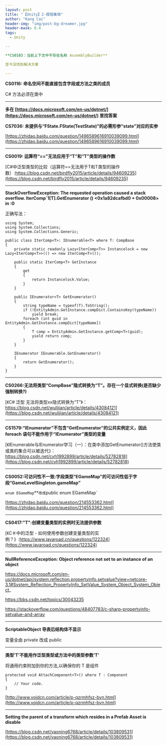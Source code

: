```yaml
---
layout: post
title: "【Unity】2-报错集锦"
author: "Kang Cai"
header-img: "img/post-bg-dreamer.jpg"
header-mask: 0.4
tags:
  - Unity

--

**CS0103：当前上下文中不存在名称 AssemblyBuilder**

至今没找到解决方案

---
```


**CS0116: 命名空间不能直接包含字段或方法之类的成员**

C# 方法必须在类中

---

**多在 [https://docs.microsoft.com/en-us/dotnet/](https://docs.microsoft.com/en-us/dotnet/) 里找答案**

**CS7036: 未提供与“FState<TestState>.FState(TestState)”的必需形参“state”对应的实参**

[https://zhidao.baidu.com/question/1496589616910039099.html](https://zhidao.baidu.com/question/1496589616910039099.html)

---

**CS0019: 运算符“==”无法应用于“T”和“T”类型的操作数**

[C#中泛型类型的比较（运算符==无法用于T和T类型的操作数）:https://blog.csdn.net/birdfly2015/article/details/94609235](https://blog.csdn.net/birdfly2015/article/details/94609235)

---

**StackOverflowException: The requested operation caused a stack overflow. IterComp`1[T].GetEnumerator () <0x1a82dcafbd0 + 0x00008> in <d553ff918ab24d0aaa944212c35416af>:0**

正确写法：

```buildoutcfg
using System;
using System.Collections;
using System.Collections.Generic;

public class IterComp<T>: IEnumerable<T> where T: CompBase
{
    private static readonly Lazy<IterComp<T>> Instancelock = new Lazy<IterComp<T>>(() => new IterComp<T>());

    public static IterComp<T> GetInstance
    {
        get
        {
            return Instancelock.Value;
        }
    }

    public IEnumerator<T> GetEnumerator()
    {
        string typeName = typeof(T).ToString();
        if (!EntityAdmin.GetInstance.compDict.ContainsKey(typeName))
            yield break;
        foreach (int guid in EntityAdmin.GetInstance.compDict[typeName])
        {
            T comp = EntityAdmin.GetInstance.getComp<T>(guid);
            yield return comp;
        }
    }

    IEnumerator IEnumerable.GetEnumerator()
    {
        return GetEnumerator();
    }
}
```

---

**CS0266:无法将类型“CompBase”隐式转换为“T”。存在一个显式转换(是否缺少强制转换?)**

[《C# 泛型 无法将类型xx隐式转换为“T”》：https://blog.csdn.net/wulijian/article/details/43084121](https://blog.csdn.net/wulijian/article/details/43084121)

---

**CS1579:“IEnumerator”不包含“GetEnumerator”的公共实例定义，因此 foreach 语句不能作用于“IEnumerator”类型的变量**

[《IEnumerable与IEnumerator学习（一）：在类中添加GetEnumerator()方法使类或类的集合可以被迭代》：https://blog.csdn.net/cyh1992899/article/details/52782818](https://blog.csdn.net/cyh1992899/article/details/52782818)

---

**CS0052:可访问性不一致:字段类型“EGameMap”的可访问性低于字段“GameLevelSingleton.gameMap”**

`enum EGameMap`**` 改成 `public enum EGameMap`

[https://zhidao.baidu.com/question/214553362.html](https://zhidao.baidu.com/question/214553362.html)

---

**CS0417:"T":创建变量类型的实例时无法提供参数**

[《C＃中的泛型 - 如何使用参数创建变量类型的实例？》:https://www.javaroad.cn/questions/122324](https://www.javaroad.cn/questions/122324)

---

**NullReferenceException: Object reference not set to an instance of an object**

https://docs.microsoft.com/en-us/dotnet/api/system.reflection.propertyinfo.setvalue?view=netcore-3.1#System_Reflection_PropertyInfo_SetValue_System_Object_System_Object_

https://bbs.csdn.net/topics/30043235

https://stackoverflow.com/questions/48407783/c-sharp-propertyinfo-setvalue-and-array

---

**ScriptableObject 导表后结构体不显示**

变量全由 private 改成 public

---

**类型’T’不能用作泛型类型或方法中的类型参数’T’**

将通用约束附加到你的方法,以确保你的 T 是组件

```buildoutcfg
protected void AttachComponent<T>() where T : Component
{
    // Your code.
}
```

[http://www.voidcn.com/article/p-qzrmhfsz-bvn.html](http://www.voidcn.com/article/p-qzrmhfsz-bvn.html)

---

**Setting the parent of a transform which resides in a Prefab Asset is disable**

[https://blog.csdn.net/yaoning6768/article/details/103809531](https://blog.csdn.net/yaoning6768/article/details/103809531)
